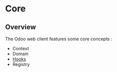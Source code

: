 # Core

## Overview

The Odoo web client features some core concepts :

-   Context
-   Domain
-   [Hooks](hooks.md)
-   Registry
